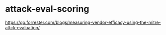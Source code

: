 # attack-eval-scoring

https://go.forrester.com/blogs/measuring-vendor-efficacy-using-the-mitre-attck-evaluation/
